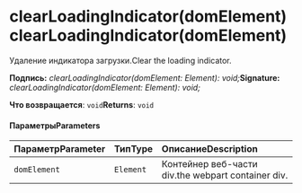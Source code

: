 # <a name="clearloadingindicatordomelement"></a><span data-ttu-id="a9273-101">clearLoadingIndicator(domElement)</span><span class="sxs-lookup"><span data-stu-id="a9273-101">clearLoadingIndicator(domElement)</span></span>




<span data-ttu-id="a9273-102">Удаление индикатора загрузки.</span><span class="sxs-lookup"><span data-stu-id="a9273-102">Clear the loading indicator.</span></span>

<span data-ttu-id="a9273-103">**Подпись:** _clearLoadingIndicator(domElement: Element): void;_</span><span class="sxs-lookup"><span data-stu-id="a9273-103">**Signature:** _clearLoadingIndicator(domElement: Element): void;_</span></span>

<span data-ttu-id="a9273-104">**Что возвращается**: `void`</span><span class="sxs-lookup"><span data-stu-id="a9273-104">**Returns**: `void`</span></span>





#### <a name="parameters"></a><span data-ttu-id="a9273-105">Параметры</span><span class="sxs-lookup"><span data-stu-id="a9273-105">Parameters</span></span>


| <span data-ttu-id="a9273-106">Параметр</span><span class="sxs-lookup"><span data-stu-id="a9273-106">Parameter</span></span>    | <span data-ttu-id="a9273-107">Тип</span><span class="sxs-lookup"><span data-stu-id="a9273-107">Type</span></span>    | <span data-ttu-id="a9273-108">Описание</span><span class="sxs-lookup"><span data-stu-id="a9273-108">Description</span></span> |
|:-------------|:---------------|:------------|
| `domElement`    | `Element` | <span data-ttu-id="a9273-109">Контейнер веб-части div.</span><span class="sxs-lookup"><span data-stu-id="a9273-109">the webpart container div.</span></span> |


